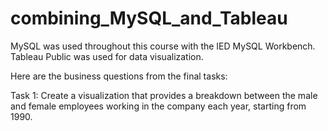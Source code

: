 # combining_MySQL_and_Tableau

MySQL was used throughout this course with the IED MySQL Workbench. Tableau Public was used for data visualization.

Here are the business questions from the final tasks:

Task 1: Create a visualization that provides a breakdown between the male and female employees working in the company each year, starting from 1990.
